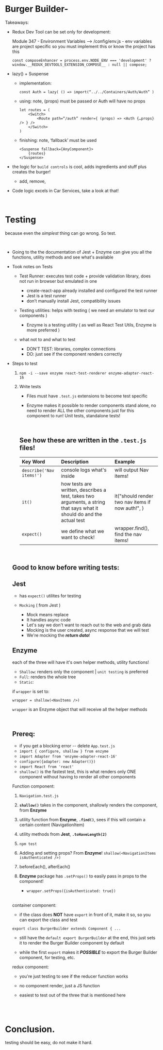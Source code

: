 # Burger Builder-

Takeaways:

-   Redux Dev Tool can be set only for development:

    Module 347 -
    Environment Variables —> /config/env.js - env variables are project specific so you must implement this or know the project has this

    `const composeEnhancer = process.env.NODE_ENV === 'development' ? window.__REDUX_DEVTOOLS_EXTENSION_COMPOSE__ : null || compose;`

-   lazy() + Suspense

    -   implementation:

        ```
        const Auth = lazy( () => import(“../../Containers/Auth/Auth” )
        ```

    -   using: note, (props) must be passed or Auth will have no props

        ```
        let routes = (
            <Switch>
                <Route path=“/auth” render={ (props) => <Auth {…props} /> } />
            </Switch>
        )
        ```

    -   finishing: note, ‘fallback’ must be used
        ```
        <Suspense fallback={AnyComponent}>
            {routes}
        </Suspense>
        ```

-   the logic for `build controls` is cool, adds ingredients and stuff plus creates the burger!

    -   add, remove,

-   Code logic excels in Car Services, take a look at that!

<br>

# Testing

because even the _simplest_ thing can go wrong. So test.

<br>

-   Going to the the documentation of Jest + Enzyme can give you all the functions, utility methods and see what's available

-   Took notes on Tests

    -   Test Runner: executes test code + provide validation library, does not run in browser but emulated in one
        -   create-react-app already installed and configured the test runner
        -   Jest is a test runner
        -   don’t manually install Jest, compatibility issues
    -   Testing utilities: helps with testing ( we need an emulator to test our components )

        -   Enzyme is a testing utility ( as well as React Test Utils, Enzyme is more preferred )

    -   what not to and what to test
        -   DON’T TEST: libraries, complex connections
        -   DO: just see if the component renders correctly

-   Steps to test

    1.  `npm -i --save enzyme react-test-renderer enzyme-adapter-react-16`
    2.  Write tests

        -   Files must have `.test.js` extensions to become test specific

        -   Enzyme makes it possible to render components stand alone, no need to render ALL the other components just for this component to run! Unit tests, standalone tests!

        <br>

        ## See how these are written in the `.test.js` files!

        | Key Word                 | Description                                                                                                            | Example                                          |
        | :----------------------- | :--------------------------------------------------------------------------------------------------------------------- | :----------------------------------------------- |
        | `describe('Nav items!')` | console logs what's inside                                                                                             | will output Nav items!                           |
        | `it()`                   | how tests are written, describes a test, takes two arguments, a string that says what it should do and the actual test | it("should render two nav items if now auth!", ) |
        | `expect()`               | we define what we want to check!                                                                                       | wrapper.find(), find the nav items!              |

    <br>

    ## Good to know before writing tests:

    ## Jest

    -   has `expect()` utilites for testing

    -   `Mocking` ( from Jest )

        -   Mock means replace
        -   It handles async code
        -   Let's say we don't want to reach out to the web and grab data
        -   Mocking is the user created, async response that we will test
        -   We're mocking the **_return data_**!

    ## Enzyme

    each of the three will have it's own helper methods, utility functions!

    -   `Shallow`: renders only the component | `unit testing` is preferred
    -   `Full`: renders the whole tree
    -   `Static`:

    if `wrapper` is set to:

        wrapper = shallow(<NavItems />)

    `wrapper` is an Enzyme object that will receive all the helper methods

    <br>

    ## Prereq:

    -   if you get a blocking error -- delete `App.test.js`
    -   `import { configure, shallow } from enzyme`
    -   `import Adapter from 'enzyme-adapter-react-16'`
    -   `configure({adapter: new Adapter()})`
    -   `import React from 'react'`
    -   `shallow()` is the fastest test, this is what renders only ONE component without having to render all other components

    Function component:

    1. `Navigation.test.js`

    2. **`shallow()`** takes in the component, shallowly renders the component, from **Enzyme**

    3. utility function from **Enzyme**, **`.find()`**, sees if this will contain a certain content (NavigationItem)

    4. utility methods from **Jest**, **`.toHaveLength(2)`**

    5. `npm test`

    6. Adding and setting props? From **Enzyme**! `shallow(<NavigationItems isAuthenticated />)`

    7. beforeEach(), afterEach()

    8. **Enzyme** package has `.setProps()` to easily pass in props to the component!
        - `wrapper.setProps({isAuthenticated: true})`

    <br>

    container component:

    -   if the class does **NOT** have `export` in front of it, make it so, so you can export the class and test

    `export class BurgerBuilder extends Component { ... `

    -   still have the `default export BurgerBuilder` at the end, this just sets it to render the Burger Builder component by default

    -   while the first `export` makes it **_POSSIBLE_** to export the Burger Builder component, for testing, etc.

    redux component:

    -   you're just testing to see if the reducer function works

    -   no component render, just a JS function

    -   easiest to test out of the three that is mentioned here

<br>
<br>

# Conclusion.

testing should be easy, do not make it hard.
